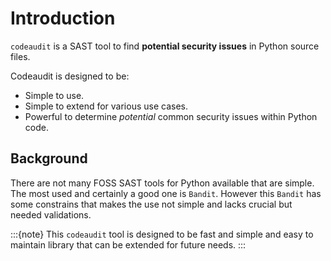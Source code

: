 # Introduction


`codeaudit` is a SAST tool to find **potential security issues** in Python source files.

Codeaudit is designed to be:
* Simple to use.
* Simple to extend for various use cases.
* Powerful to determine *potential* common security issues within Python code.



## Background

There are not many FOSS SAST tools for Python available that are simple. The most used and certainly a good one is `Bandit`. However this `Bandit` has some constrains that makes the use not simple and lacks crucial but needed validations.


:::{note}
This `codeaudit` tool is designed to be fast and simple and easy to maintain library that can be extended for future needs.
:::


```{tableofcontents}
```
